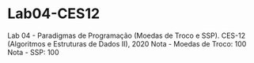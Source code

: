 # Lab04-CES12
Lab 04 - Paradigmas de Programação (Moedas de Troco e SSP). CES-12 (Algoritmos e Estruturas de Dados II), 2020
Nota - Moedas de Troco: 100
Nota - SSP: 100
